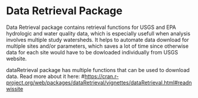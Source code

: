 # Data Retrieval Package

Data Retrieval package contains retrieval functions for USGS and EPA hydrologic and water quality data, which is especially usefull when analysis involves multiple study watersheds. It helps to automate data download for multiple sites and/or parameters, which saves a lot of time since otherwise data for each site would have to be dowloaded individually from USGS website.

dataRetrieval package has multiple functions that can be used to download data. Read more about it here:
#https://cran.r-project.org/web/packages/dataRetrieval/vignettes/dataRetrieval.html#readnwissite
